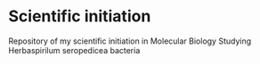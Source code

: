 # Scientific initiation
 Repository of my scientific initiation in Molecular Biology
 Studying Herbaspirilum seropedicea bacteria


